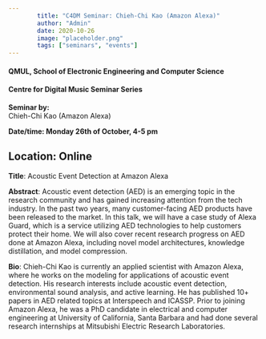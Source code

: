 ```yaml
---
        title: "C4DM Seminar: Chieh-Chi Kao (Amazon Alexa)"
        author: "Admin"
        date: 2020-10-26
        image: "placeholder.png"
        tags: ["seminars", "events"]
---
```


#### QMUL, School of Electronic Engineering and Computer Science

#### Centre for Digital Music Seminar Series

**Seminar by:**   
    Chieh-Chi Kao (Amazon Alexa)

**Date/time: Monday 26th of October, 4-5 pm**

**Location: Online**  
-----------------

<b>Title</b>: Acoustic Event Detection at Amazon Alexa

<b>Abstract</b>:
Acoustic event detection (AED) is an emerging topic in the research community and has gained increasing attention from the tech industry. In the past two years, many customer-facing AED products have been released to the market. In this talk, we will have a case study of Alexa Guard, which is a service utilizing AED technologies to help customers protect their home. We will also cover recent research progress on AED done at Amazon Alexa, including novel model architectures, knowledge distillation, and model compression.

<b>Bio</b>: 
Chieh-Chi Kao is currently an applied scientist with Amazon Alexa, where he works on the modeling for applications of acoustic event detection. His research interests include acoustic event detection, environmental sound analysis, and active learning. He has published 10+ papers in AED related topics at Interspeech and ICASSP. Prior to joining Amazon Alexa, he was a PhD candidate in electrical and computer engineering at University of California, Santa Barbara and had done several research internships at Mitsubishi Electric Research Laboratories.
